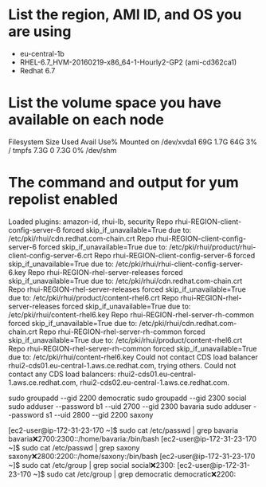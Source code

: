 
#    List the region, AMI ID, and OS you are using
* eu-central-1b
* RHEL-6.7_HVM-20160219-x86_64-1-Hourly2-GP2 (ami-cd362ca1)
* Redhat 6.7

#    List the volume space you have available on each node
Filesystem  Size  Used  Avail  Use%  Mounted   on
/dev/xvda1  69G   1.7G  64G    3%    /
tmpfs       7.3G  0     7.3G   0%    /dev/shm

#    The command and output for yum repolist enabled
Loaded plugins: amazon-id, rhui-lb, security
Repo rhui-REGION-client-config-server-6 forced skip_if_unavailable=True due to: /etc/pki/rhui/cdn.redhat.com-chain.crt
Repo rhui-REGION-client-config-server-6 forced skip_if_unavailable=True due to: /etc/pki/rhui/product/rhui-client-config-server-6.crt
Repo rhui-REGION-client-config-server-6 forced skip_if_unavailable=True due to: /etc/pki/rhui/rhui-client-config-server-6.key
Repo rhui-REGION-rhel-server-releases forced skip_if_unavailable=True due to: /etc/pki/rhui/cdn.redhat.com-chain.crt
Repo rhui-REGION-rhel-server-releases forced skip_if_unavailable=True due to: /etc/pki/rhui/product/content-rhel6.crt
Repo rhui-REGION-rhel-server-releases forced skip_if_unavailable=True due to: /etc/pki/rhui/content-rhel6.key
Repo rhui-REGION-rhel-server-rh-common forced skip_if_unavailable=True due to: /etc/pki/rhui/cdn.redhat.com-chain.crt
Repo rhui-REGION-rhel-server-rh-common forced skip_if_unavailable=True due to: /etc/pki/rhui/product/content-rhel6.crt
Repo rhui-REGION-rhel-server-rh-common forced skip_if_unavailable=True due to: /etc/pki/rhui/content-rhel6.key
Could not contact CDS load balancer rhui2-cds01.eu-central-1.aws.ce.redhat.com, trying others.
Could not contact any CDS load balancers: rhui2-cds01.eu-central-1.aws.ce.redhat.com, rhui2-cds02.eu-central-1.aws.ce.redhat.com.


sudo groupadd --gid 2200 democratic 
sudo groupadd --gid 2300 social 
sudo adduser --password b1 --uid 2700 --gid 2300 bavaria
sudo adduser --password s1 --uid 2800 --gid 2200 saxony

[ec2-user@ip-172-31-23-170 ~]$ sudo cat /etc/passwd | grep bavaria
bavaria:x:2700:2300::/home/bavaria:/bin/bash
[ec2-user@ip-172-31-23-170 ~]$ sudo cat /etc/passwd | grep saxony
saxony:x:2800:2200::/home/saxony:/bin/bash
[ec2-user@ip-172-31-23-170 ~]$ sudo cat /etc/group | grep social
social:x:2300:
[ec2-user@ip-172-31-23-170 ~]$ sudo cat /etc/group | grep democratic
democratic:x:2200:
